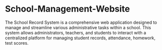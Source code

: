 # School-Management-Website
The School Record System is a comprehensive web application designed to manage and streamline various administrative tasks within a school. This system allows administrators, teachers, and students to interact with a centralized platform for managing student records, attendance, homework, test scores.
